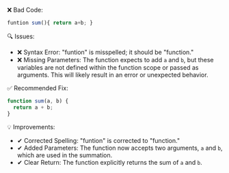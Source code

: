 ❌ Bad Code:
```javascript
funtion sum(){ return a+b; }
```

🔍 Issues:

*   ❌ Syntax Error: "funtion" is misspelled; it should be "function."
*   ❌ Missing Parameters: The function expects to add `a` and `b`, but these variables are not defined within the function scope or passed as arguments. This will likely result in an error or unexpected behavior.

✅ Recommended Fix:

```javascript
function sum(a, b) {
  return a + b;
}
```

💡 Improvements:

*   ✔ Corrected Spelling: "funtion" is corrected to "function."
*   ✔ Added Parameters: The function now accepts two arguments, `a` and `b`, which are used in the summation.
*   ✔ Clear Return: The function explicitly returns the sum of `a` and `b`.

